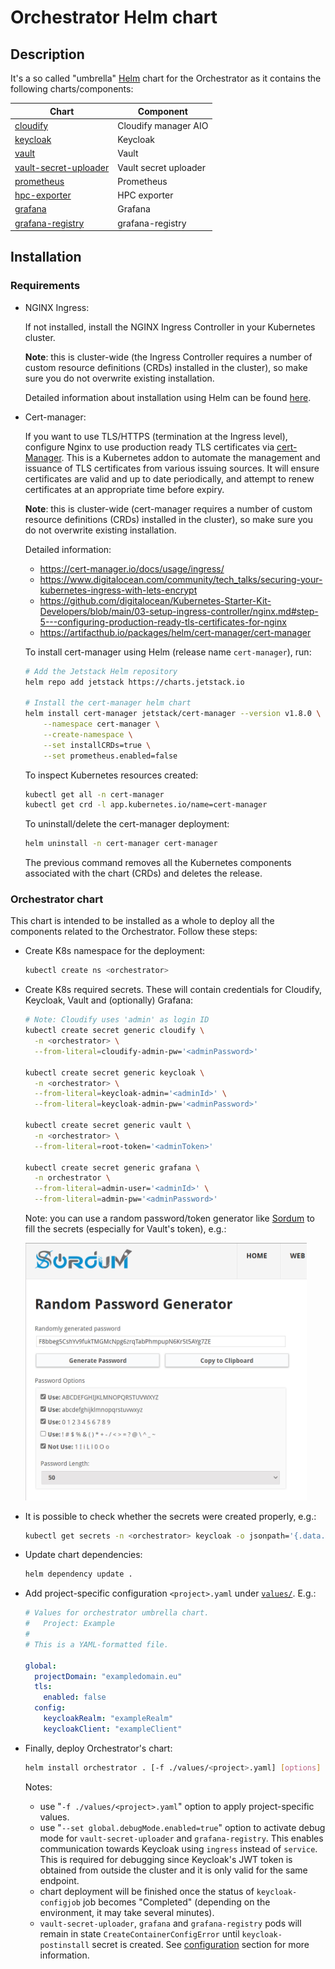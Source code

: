 # Orchestrator Helm chart

## Description

It's a so called "umbrella" [Helm](https://helm.sh/) chart for the Orchestrator
as it contains the following charts/components:

| Chart                                                       | Component              |
|-------------------------------------------------------------|------------------------|
| [cloudify](../cloudify/README.md)                           | Cloudify manager AIO   |
| [keycloak](../keycloak/README.md)                           | Keycloak               |
| [vault](../vault/README.md)                                 | Vault                  |
| [vault-secret-uploader](../vault-secret-uploader/README.md) | Vault secret uploader  |
| [prometheus](../prometheus/README.md)                       | Prometheus             |
| [hpc-exporter](../hpc-exporter/README.md)                   | HPC exporter           |
| [grafana](../grafana/README.md)                             | Grafana                |
| [grafana-registry](../grafana-registry/README.md)           | grafana-registry       |

## Installation

### Requirements

- NGINX Ingress:

  If not installed, install the NGINX Ingress Controller in your Kubernetes cluster.

  **Note**: this is cluster-wide (the Ingress Controller requires a number of custom
  resource definitions (CRDs) installed in the cluster), so make sure you do not
  overwrite existing installation.

  Detailed information about installation using Helm can be found
  [here](https://github.com/nginxinc/kubernetes-ingress/tree/main/deployments/helm-chart#nginx-ingress-controller-helm-chart).

- Cert-manager:

  If you want to use TLS/HTTPS (termination at the Ingress level),
  configure Nginx to use production ready TLS certificates
  via [cert-Manager](https://cert-manager.io/).
  This is a Kubernetes addon to automate the management and issuance of TLS
  certificates from various issuing sources.
  It will ensure certificates are valid and up to date periodically, and
  attempt to renew certificates at an appropriate time before expiry.

  **Note**: this is cluster-wide (cert-manager requires a number of custom
  resource definitions (CRDs) installed in the cluster), so make sure you
  do not overwrite existing installation.

  Detailed information:
  - https://cert-manager.io/docs/usage/ingress/
  - https://www.digitalocean.com/community/tech_talks/securing-your-kubernetes-ingress-with-lets-encrypt
  - https://github.com/digitalocean/Kubernetes-Starter-Kit-Developers/blob/main/03-setup-ingress-controller/nginx.md#step-5---configuring-production-ready-tls-certificates-for-nginx
  - https://artifacthub.io/packages/helm/cert-manager/cert-manager

  To install cert-manager using Helm (release name `cert-manager`), run:

  ```sh
  # Add the Jetstack Helm repository
  helm repo add jetstack https://charts.jetstack.io

  # Install the cert-manager helm chart
  helm install cert-manager jetstack/cert-manager --version v1.8.0 \
      --namespace cert-manager \
      --create-namespace \
      --set installCRDs=true \
      --set prometheus.enabled=false
  ```

  To inspect Kubernetes resources created:

  ```sh
  kubectl get all -n cert-manager
  kubectl get crd -l app.kubernetes.io/name=cert-manager
  ```

  To uninstall/delete the cert-manager deployment:

  ```sh
  helm uninstall -n cert-manager cert-manager
  ```

  The previous command removes all the Kubernetes components associated
  with the chart (CRDs) and deletes the release.


### Orchestrator chart

This chart is intended to be installed as a whole to deploy all the components related to the Orchestrator.
Follow these steps:

- Create K8s namespace for the deployment:

  ```sh
  kubectl create ns <orchestrator>
  ```

- Create K8s required secrets. These will contain credentials for Cloudify,
  Keycloak, Vault and (optionally) Grafana:

  ```sh
  # Note: Cloudify uses 'admin' as login ID
  kubectl create secret generic cloudify \
    -n <orchestrator> \
    --from-literal=cloudify-admin-pw='<adminPassword>'

  kubectl create secret generic keycloak \
    -n <orchestrator> \
    --from-literal=keycloak-admin='<adminId>' \
    --from-literal=keycloak-admin-pw='<adminPassword>'

  kubectl create secret generic vault \
    -n <orchestrator> \
    --from-literal=root-token='<adminToken>'

  kubectl create secret generic grafana \
    -n orchestrator \
    --from-literal=admin-user='<adminId>' \
    --from-literal=admin-pw='<adminPassword>'
  ```

  Note: you can use a random password/token generator like
  [Sordum](https://www.sordum.org/passwordgenerator/)
  to fill the secrets (especially for Vault's token), e.g.:

  <img src="./images/token-generator.png" alt="Token generator example" title="Token generator example" width="450" />

- It is possible to check whether the secrets were created properly, e.g.:

  ```sh
  kubectl get secrets -n <orchestrator> keycloak -o jsonpath='{.data.keycloak-admin}' | base64 --decode
  ```

- Update chart dependencies:

  ```sh
  helm dependency update .
  ```

- Add project-specific configuration `<project>.yaml` under [`values/`](./values/). E.g.:

  ```yaml
  # Values for orchestrator umbrella chart.
  #   Project: Example
  #
  # This is a YAML-formatted file.

  global:
    projectDomain: "exampledomain.eu"
    tls:
      enabled: false
    config:
      keycloakRealm: "exampleRealm"
      keycloakClient: "exampleClient"
  ```


- Finally, deploy Orchestrator's chart:

  ```sh
  helm install orchestrator . [-f ./values/<project>.yaml] [options] -n <orchestrator>
  ```

  Notes:
  - use "`-f ./values/<project>.yaml`" option to apply project-specific values.
  - use "`--set global.debugMode.enabled=true`" option to activate debug mode for
    `vault-secret-uploader` and `grafana-registry`.
    This enables communication towards Keycloak using `ingress` instead
    of `service`. This is required for debugging since Keycloak's JWT
    token is obtained from outside the cluster and it is only valid for
    the same endpoint.
  - chart deployment will be finished once the status of `keycloak-configjob` job
    becomes "Completed"
    (depending on the environment, it may take several minutes).
  - `vault-secret-uploader`, `grafana` and `grafana-registry` pods will remain
    in state `CreateContainerConfigError` until `keycloak-postinstall` secret
    is created. See [configuration](../README.md#keycloak) section for more information.